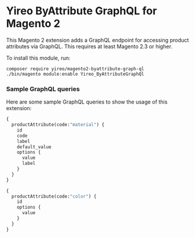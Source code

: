 # Yireo ByAttribute GraphQL for Magento 2
This Magento 2 extension adds a GraphQL endpoint for accessing product attributes via GraphQL. This requires at least Magento 2.3 or higher.

To install this module, run:

    composer require yireo/magento2-byattribute-graph-ql
    ./bin/magento module:enable Yireo_ByAttributeGraphQl

### Sample GraphQL queries
Here are some sample GraphQL queries to show the usage of this extension:

```graphql
{
  productAttribute(code:"material") {
    id
    code
    label
    default_value
    options {
      value
      label
    }
  }
}
```
```graphql
{
  productAttribute(code:"color") {
    id
    options {
      value
    }
  }
}
```
